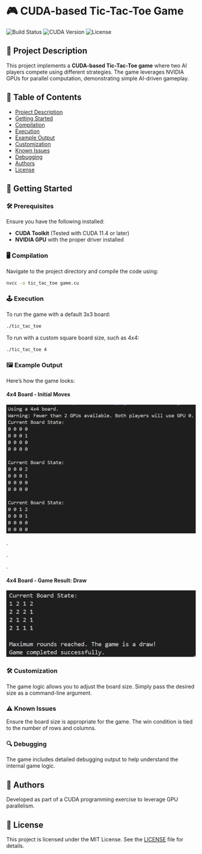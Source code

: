 
# 🎮 CUDA-based Tic-Tac-Toe Game

![Build Status](https://img.shields.io/badge/build-passing-brightgreen)
![CUDA Version](https://img.shields.io/badge/CUDA-12.6-blue)
![License](https://img.shields.io/badge/license-MIT-blue.svg)

## 📖 Project Description
This project implements a **CUDA-based Tic-Tac-Toe game** where two AI players compete using different strategies. The game leverages NVIDIA GPUs for parallel computation, demonstrating simple AI-driven gameplay.

## 📑 Table of Contents
- [Project Description](#project-description)
- [Getting Started](#getting-started)
- [Compilation](#compilation)
- [Execution](#execution)
- [Example Output](#example-output)
- [Customization](#customization)
- [Known Issues](#known-issues)
- [Debugging](#debugging)
- [Authors](#authors)
- [License](#license)

## 🚀 Getting Started

### 🛠 Prerequisites
Ensure you have the following installed:
- **CUDA Toolkit** (Tested with CUDA 11.4 or later)
- **NVIDIA GPU** with the proper driver installed

### 🖥 Compilation
Navigate to the project directory and compile the code using:

```bash
nvcc -o tic_tac_toe game.cu
```

### 🕹 Execution
To run the game with a default 3x3 board:

```bash
./tic_tac_toe
```

To run with a custom square board size, such as 4x4:

```bash
./tic_tac_toe 4
```

### 🖼 Example Output
Here’s how the game looks:

#### 4x4 Board - Initial Moves

![4x4 Draw Example](./output_screen/start.png)

.

.

.

#### 4x4 Board - Game Result: Draw

![4x4 Draw Example](./output_screen/result.png)



### 🛠 Customization
The game logic allows you to adjust the board size. Simply pass the desired size as a command-line argument.

### ⚠ Known Issues
Ensure the board size is appropriate for the game. The win condition is tied to the number of rows and columns.

### 🔍 Debugging
The game includes detailed debugging output to help understand the internal game logic.

## 👥 Authors
Developed as part of a CUDA programming exercise to leverage GPU parallelism.

## 📜 License
This project is licensed under the MIT License. See the [LICENSE](LICENSE) file for details.
